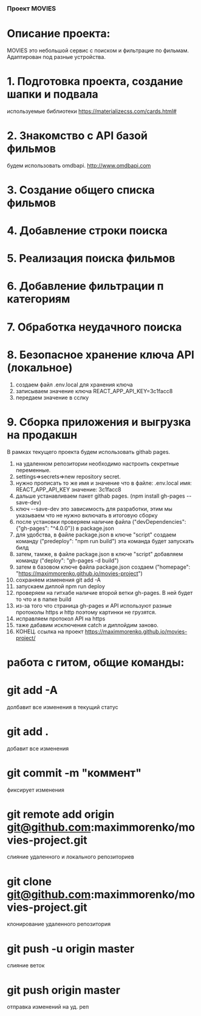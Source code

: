 ### Проект MOVIES

# Описание проекта:
MOVIES это небольшой сервис с поиском и фильтрацие по фильмам. 
Адаптирован под разные устройства.

# 1. Подготовка проекта, создание шапки и подвала
используемые библиотеки https://materializecss.com/cards.html#

# 2. Знакомство с API базой фильмов
будем использовать omdbapi. http://www.omdbapi.com

# 3. Создание общего списка фильмов

# 4. Добавление строки поиска

# 5. Реализация поиска фильмов

# 6. Добавление фильтрации п категориям

# 7. Обработка неудачного поиска

# 8. Безопасное хранение ключа API (локальное)
1. создаем файл .env.local для хранения ключа
2. записываем значение ключа REACT_APP_API_KEY=3c1facc8
3. передаем значение в сслку

# 9. Сборка приложения и выгрузка на продакшн
В рамках текущего проекта будем использовать githab pages.
1. на удаленном репозитории необходимо настроить секретные переменные.
2. settings=>secrets=>new repository secret.
3. нужно прописать то же имя и значение что в файле: .env.local имя: REACT_APP_API_KEY значение: 3c1facc8
4. дальше устанавливаем пакет githab pages. (npm install gh-pages --save-dev) 
5. ключ --save-dev это зависимость для разработки, этим мы указываем что не нужно включать в итоговую сборку
6. после установки проверяем наличие файла ("devDependencies": {"gh-pages": "^4.0.0"}) в package.json
7. для удобства, в файле package.json в ключе "script" создаем команду ("predeploy": "npm run build") эта команда будет запускать билд
8. затем, тамже, в файле package.json в ключе "script" добавляем команду ("deploy": "gh-pages -d build")
9. затем в базовом ключе файла package.json создаем ("homepage": "https://maximmorenko.github.io/movies-project")
10. сохраняем изменения git add -A 
11. запускаем диплой npm run deploy
12. проверяем на гитхабе наличие второй ветки gh-pages. В ней будет то что и в папке build
13. из-за того что страница gh-pages и API используют разные протоколы https и http поэтому картинки не грузятся.
14. исправляем протокол API на https 
15. таже дабавим исключения catch и диплойдим заново.
16. КОНЕЦ. ссылка на проект https://maximmorenko.github.io/movies-project/



# работа с гитом, общие команды:

# git add -A 
долбавит все изменения в  текущий статус

# git add .
добавит все изменения

# git commit -m "коммент"
фиксирует изменения

# git remote add origin git@github.com:maximmorenko/movies-project.git
слияние удаленного и локального репозиториев

# git clone git@github.com:maximmorenko/movies-project.git
клонирование удаленного репозитория

# git push -u origin master 
слияние веток

# git push origin master
отправка изменений на уд. реп